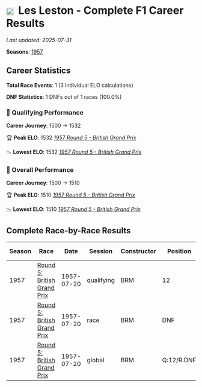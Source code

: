 # <img src="https://upload.wikimedia.org/wikipedia/commons/thumb/8/83/Flag_of_the_United_Kingdom_%283-5%29.svg/512px-Flag_of_the_United_Kingdom_%283-5%29.svg.png?20250726143817" alt="United Kingdom" width="20" height="auto" style="vertical-align: middle; margin-right: 5px;" onerror="this.outerHTML='🇬🇧'; this.style.marginRight='5px';"/> Les Leston - Complete F1 Career Results

*Last updated: 2025-07-31*

**Seasons**: [1957](../seasons/1957-season-report)

## Career Statistics

**Total Race Events**: 1 (3 individual ELO calculations)

**DNF Statistics**: 1 DNFs out of 1 races (100.0%)

### 🏁 Qualifying Performance
**Career Journey**: 1500 → 1532

🏆 **Peak ELO**: 1532
   *[1957 Round 5 - British Grand Prix](../seasons/1957-season-report#round-5-british-grand-prix)*

📉 **Lowest ELO**: 1532
   *[1957 Round 5 - British Grand Prix](../seasons/1957-season-report#round-5-british-grand-prix)*

### 🌟 Overall Performance
**Career Journey**: 1500 → 1510

🏆 **Peak ELO**: 1510
   *[1957 Round 5 - British Grand Prix](../seasons/1957-season-report#round-5-british-grand-prix)*

📉 **Lowest ELO**: 1510
   *[1957 Round 5 - British Grand Prix](../seasons/1957-season-report#round-5-british-grand-prix)*


## Complete Race-by-Race Results

| Season | Race | Date | Session | Constructor | Position | Starting ELO | ELO Change | Final ELO | Teammate |
|--------|------|------|---------|-------------|----------|--------------|------------|-----------|----------|
| 1957 | [Round 5: British Grand Prix](../seasons/1957-season-report#round-5-british-grand-prix) | 1957-07-20 | qualifying | BRM | 12 | 1500 | +32 | 1532 | <img src="https://upload.wikimedia.org/wikipedia/commons/thumb/8/83/Flag_of_the_United_Kingdom_%283-5%29.svg/512px-Flag_of_the_United_Kingdom_%283-5%29.svg.png?20250726143817" alt="United Kingdom" width="20" height="auto" style="vertical-align: middle; margin-right: 5px;" onerror="this.outerHTML='🇬🇧'; this.style.marginRight='5px';"/> Jack Fairman |
| 1957 | [Round 5: British Grand Prix](../seasons/1957-season-report#round-5-british-grand-prix) | 1957-07-20 | race | BRM | DNF | 1500 | N/A | 1500 | <img src="https://upload.wikimedia.org/wikipedia/commons/thumb/8/83/Flag_of_the_United_Kingdom_%283-5%29.svg/512px-Flag_of_the_United_Kingdom_%283-5%29.svg.png?20250726143817" alt="United Kingdom" width="20" height="auto" style="vertical-align: middle; margin-right: 5px;" onerror="this.outerHTML='🇬🇧'; this.style.marginRight='5px';"/> Jack Fairman |
| 1957 | [Round 5: British Grand Prix](../seasons/1957-season-report#round-5-british-grand-prix) | 1957-07-20 | global | BRM | Q:12/R:DNF | 1500 | +10 | 1510 | <img src="https://upload.wikimedia.org/wikipedia/commons/thumb/8/83/Flag_of_the_United_Kingdom_%283-5%29.svg/512px-Flag_of_the_United_Kingdom_%283-5%29.svg.png?20250726143817" alt="United Kingdom" width="20" height="auto" style="vertical-align: middle; margin-right: 5px;" onerror="this.outerHTML='🇬🇧'; this.style.marginRight='5px';"/> Jack Fairman |
